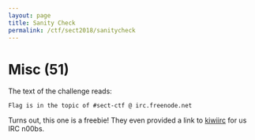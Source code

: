 ```yaml
---
layout: page
title: Sanity Check
permalink: /ctf/sect2018/sanitycheck
---
```

# Misc (51) #

The text of the challenge reads:

```
Flag is in the topic of #sect-ctf @ irc.freenode.net
```

Turns out, this one is a freebie! They even provided a link to
[kiwiirc](kiwiirc.com) for us IRC n00bs.
